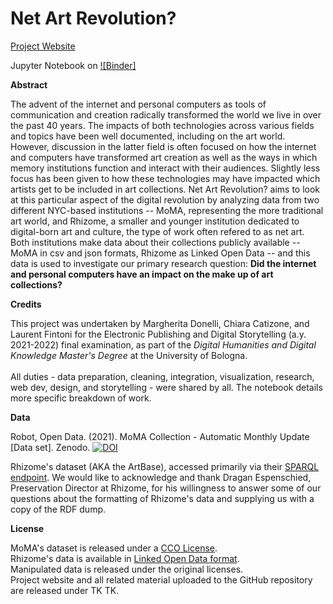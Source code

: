 # Net Art Revolution? 

[Project Website](TK)

Jupyter Notebook on [![Binder]](TK)

**Abstract**

The advent of the internet and personal computers as tools of communication and creation radically transformed the world we live in over the past 40 years. The impacts of both technologies across various fields and topics have been well documented, including on the art world. However, discussion in the latter field is often focused on how the internet and computers have transformed art creation as well as the ways in which memory institutions function and interact with their audiences. Slightly less focus has been given to how these technologies may have impacted which artists get to be included in art collections. Net Art Revolution? aims to look at this particular aspect of the digital revolution by analyzing data from two different NYC-based institutions -- MoMA, representing the more traditional art world, and Rhizome, a smaller and younger institution dedicated to digital-born art and culture, the type of work often refered to as net art. Both institutions make data about their collections publicly available -- MoMA in csv and json formats, Rhizome as Linked Open Data -- and this data is used to investigate our primary research question: **Did the internet and personal computers have an impact on the make up of art collections?** 

**Credits**

This project was undertaken by Margherita Donelli, Chiara Catizone, and Laurent Fintoni for the Electronic Publishing and Digital Storytelling (a.y. 2021-2022) final examination, as part of the *Digital Humanities and Digital Knowledge Master's Degree* at the University of Bologna. <br><br>
All duties - data preparation, cleaning, integration, visualization, research, web dev, design, and storytelling - were shared by all. The notebook details more specific breakdown of work. 

**Data**

Robot, Open Data. (2021). MoMA Collection - Automatic Monthly Update [Data set]. Zenodo.
<a href="http://dx.doi.org/10.5281/zenodo.4408594" rel="nofollow"><img src="https://camo.githubusercontent.com/9518d46314dc1932e1dee7da00ac2c502a6db3a2c64526a71bede3478f378026/68747470733a2f2f7a656e6f646f2e6f72672f62616467652f646f692f31302e353238312f7a656e6f646f2e343430383539342e737667" alt="DOI" data-canonical-src="https://zenodo.org/badge/doi/10.5281/zenodo.4408594.svg" style="max-width: 100%;"></a><br>

Rhizome's dataset (AKA the ArtBase), accessed primarily via their [SPARQL endpoint](https://query.artbase.rhizome.org/). We would like to acknowledge and thank Dragan Espenschied, Preservation Director at Rhizome, for his willingness to answer some of our questions about the formatting of Rhizome's data and supplying us with a copy of the RDF dump. 

**License**

MoMA's dataset is released under a [CCO License](https://creativecommons.org/publicdomain/zero/1.0/). <br>
Rhizome's data is available in [Linked Open Data format](https://artbase.rhizome.org/wiki/About). <br>
Manipulated data is released under the original licenses. <br>
Project website and all related material uploaded to the GitHub repository are released under TK TK. <br>
